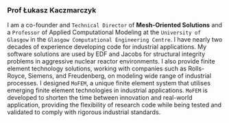 ### **Prof Łukasz Kaczmarczyk**

I am a co-founder and `Technical Director` of **Mesh-Oriented Solutions** and a `Professor` of Applied Computational Modeling at the `University of Glasgow` in the `Glasgow Computational Engineering Centre`. I have nearly two decades of experience developing code for industrial applications. My software solutions are used by EDF and Jacobs for structural integrity problems in aggressive nuclear reactor environments. I also provide finite element technology solutions, working with companies such as Rolls-Royce, Siemens, and Freudenberg, on modeling wide range of industrial processes.
I designed `MoFEM`, a unique finite element system that utilises emerging finite element technologies in industrial applications. `MoFEM` is developed to shorten the time between innovation and real-world application, providing the flexibility of research code while being tested and validated to comply with rigorous industrial standards.

